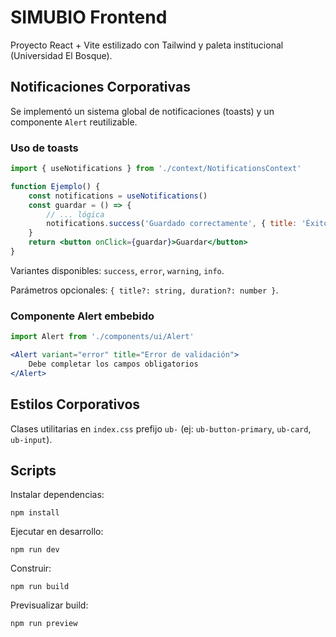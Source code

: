 # SIMUBIO Frontend

Proyecto React + Vite estilizado con Tailwind y paleta institucional (Universidad El Bosque).

## Notificaciones Corporativas

Se implementó un sistema global de notificaciones (toasts) y un componente `Alert` reutilizable.

### Uso de toasts

```jsx
import { useNotifications } from './context/NotificationsContext'

function Ejemplo() {
	const notifications = useNotifications()
	const guardar = () => {
		// ... lógica
		notifications.success('Guardado correctamente', { title: 'Éxito' })
	}
	return <button onClick={guardar}>Guardar</button>
}
```

Variantes disponibles: `success`, `error`, `warning`, `info`.

Parámetros opcionales: `{ title?: string, duration?: number }`.

### Componente Alert embebido

```jsx
import Alert from './components/ui/Alert'

<Alert variant="error" title="Error de validación">
	Debe completar los campos obligatorios
</Alert>
```

## Estilos Corporativos

Clases utilitarias en `index.css` prefijo `ub-` (ej: `ub-button-primary`, `ub-card`, `ub-input`).

## Scripts

Instalar dependencias:
```
npm install
```

Ejecutar en desarrollo:
```
npm run dev
```

Construir:
```
npm run build
```

Previsualizar build:
```
npm run preview
```
